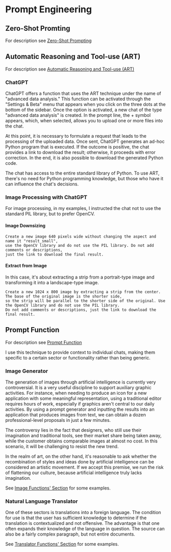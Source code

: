 # Prompt Engineering

## Zero-Shot Promting

For description see [Zero-Shot Prompting](https://www.promptingguide.ai/techniques/zeroshot)

## Automatic Reasoning and Tool-use (ART)

For description see [Automatic Reasoning and Tool-use (ART)](https://www.promptingguide.ai/techniques/art)

### ChatGPT

ChatGPT offers a function that uses the ART technique under the name of "advanced data analysis." This function can be activated through the "Settings & Beta" 
menu that appears when you click on the three dots at the bottom of the sidebar. Once the option is activated, a new chat of the type "advanced data analysis" 
is created. In the prompt line, the + symbol appears, which, when selected, allows you to upload one or more files into the chat.

At this point, it is necessary to formulate a request that leads to the processing of the uploaded data. Once sent, ChatGPT generates an ad-hoc Python program 
that is executed. If the outcome is positive, the chat provides a link to download the result; otherwise, it proceeds with error correction. In the end, 
it is also possible to download the generated Python code.

The chat has access to the entire standard library of Python. To use ART, there's no need for Python programming knowledge, 
but those who have it can influence the chat's decisions.

### Image Processing with ChatGPT

For image processing, in my examples, I instructed the chat not to use the standard PIL library, but to prefer OpenCV.

#### Image Downsizing

    Create a new image 640 pixels wide without changing the aspect and name it "result_small", 
    use the OpenCV library and do not use the PIL library. Do not add comments or descriptions, 
    just the link to download the final result.

#### Extract from Image

In this case, it's about extracting a strip from a portrait-type image and transforming it into a landscape-type image.

    Create a new 1024 x 800 image by extracting a strip from the center. The base of the original image is the shorter side, 
    so the strip will be parallel to the shorter side of the original. Use the OpenCV library and do not use the PIL library. 
    Do not add comments or descriptions, just the link to download the final result.

## Prompt Function

For description see [Prompt Function](https://www.promptingguide.ai/applications/pf)

I use this technique to provide context to individual chats, making them specific to a certain sector or functionality rather than being generic.

### Image Generator

The generation of images through artificial intelligence is currently very controversial. It is a very useful discipline to support auxiliary 
graphic activities. For instance, when needing to produce an icon for a new application with some meaningful representation, using a traditional 
editor requires hours of work, especially if graphics aren't central to our daily activities. By using a prompt generator and inputting the results 
into an application that produces images from text, we can obtain a dozen professional-level proposals in just a few minutes.

The controversy lies in the fact that designers, who still use their imagination and traditional tools, see their market share being taken away, 
while the customer obtains comparable images at almost no cost. In this scenario, it will be challenging to resist the new trend.

In the realm of art, on the other hand, it's reasonable to ask whether the recombination of styles and ideas done by artificial intelligence 
can be considered an artistic movement. If we accept this premise, we run the risk of flattening our culture, because artificial intelligence 
truly lacks imagination.

See [Image Functions' Section](image/image_functions.md) for some examples.

### Natural Language Translator

One of these sectors is translations into a foreign language. The condition for use is that the user has sufficient knowledge to determine 
if the translation is contextualized and not offensive. The advantage is that one often expands their knowledge of the language in question. 
The source can also be a fairly complex paragraph, but not entire documents.

See [Translator Functions' Section](translator/translator_functions.md) for some examples.

